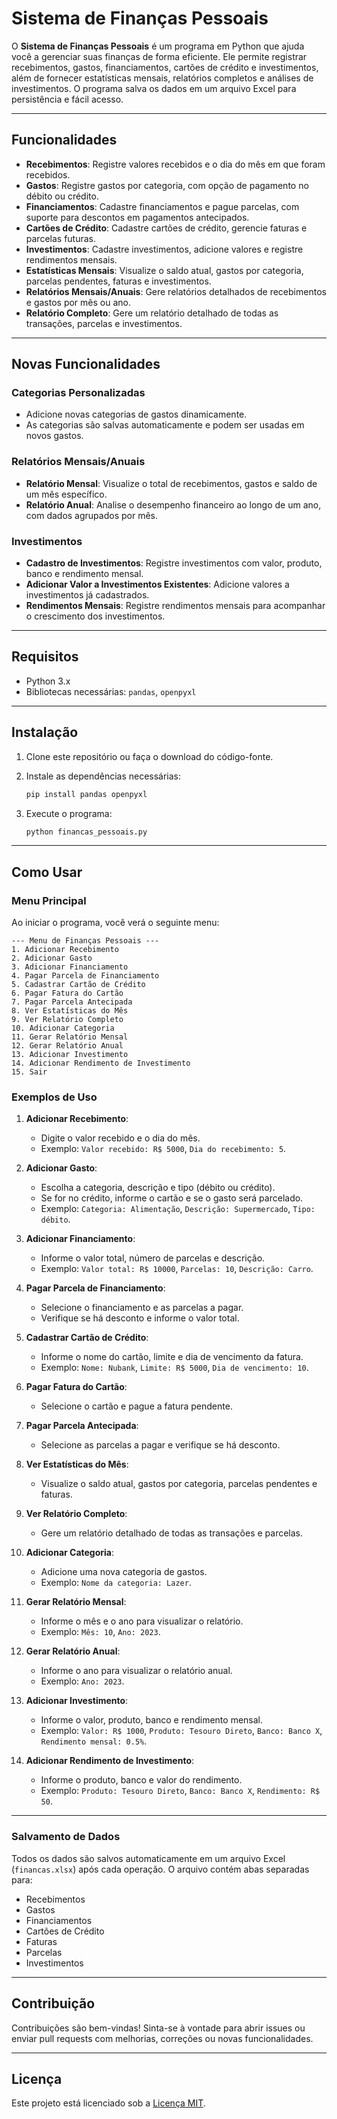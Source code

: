 # Sistema de Finanças Pessoais

O **Sistema de Finanças Pessoais** é um programa em Python que ajuda você a gerenciar suas finanças de forma eficiente. Ele permite registrar recebimentos, gastos, financiamentos, cartões de crédito e investimentos, além de fornecer estatísticas mensais, relatórios completos e análises de investimentos. O programa salva os dados em um arquivo Excel para persistência e fácil acesso.

---

## Funcionalidades

- **Recebimentos**: Registre valores recebidos e o dia do mês em que foram recebidos.
- **Gastos**: Registre gastos por categoria, com opção de pagamento no débito ou crédito.
- **Financiamentos**: Cadastre financiamentos e pague parcelas, com suporte para descontos em pagamentos antecipados.
- **Cartões de Crédito**: Cadastre cartões de crédito, gerencie faturas e parcelas futuras.
- **Investimentos**: Cadastre investimentos, adicione valores e registre rendimentos mensais.
- **Estatísticas Mensais**: Visualize o saldo atual, gastos por categoria, parcelas pendentes, faturas e investimentos.
- **Relatórios Mensais/Anuais**: Gere relatórios detalhados de recebimentos e gastos por mês ou ano.
- **Relatório Completo**: Gere um relatório detalhado de todas as transações, parcelas e investimentos.

---

## Novas Funcionalidades

### Categorias Personalizadas
- Adicione novas categorias de gastos dinamicamente.
- As categorias são salvas automaticamente e podem ser usadas em novos gastos.

### Relatórios Mensais/Anuais
- **Relatório Mensal**: Visualize o total de recebimentos, gastos e saldo de um mês específico.
- **Relatório Anual**: Analise o desempenho financeiro ao longo de um ano, com dados agrupados por mês.

### Investimentos
- **Cadastro de Investimentos**: Registre investimentos com valor, produto, banco e rendimento mensal.
- **Adicionar Valor a Investimentos Existentes**: Adicione valores a investimentos já cadastrados.
- **Rendimentos Mensais**: Registre rendimentos mensais para acompanhar o crescimento dos investimentos.

---

## Requisitos

- Python 3.x
- Bibliotecas necessárias: `pandas`, `openpyxl`

---

## Instalação

1. Clone este repositório ou faça o download do código-fonte.
2. Instale as dependências necessárias:

   ```bash
   pip install pandas openpyxl
   ```

3. Execute o programa:

   ```bash
   python financas_pessoais.py
   ```

---

## Como Usar

### Menu Principal

Ao iniciar o programa, você verá o seguinte menu:

```
--- Menu de Finanças Pessoais ---
1. Adicionar Recebimento
2. Adicionar Gasto
3. Adicionar Financiamento
4. Pagar Parcela de Financiamento
5. Cadastrar Cartão de Crédito
6. Pagar Fatura do Cartão
7. Pagar Parcela Antecipada
8. Ver Estatísticas do Mês
9. Ver Relatório Completo
10. Adicionar Categoria
11. Gerar Relatório Mensal
12. Gerar Relatório Anual
13. Adicionar Investimento
14. Adicionar Rendimento de Investimento
15. Sair
```

### Exemplos de Uso

1. **Adicionar Recebimento**:
   - Digite o valor recebido e o dia do mês.
   - Exemplo: `Valor recebido: R$ 5000`, `Dia do recebimento: 5`.

2. **Adicionar Gasto**:
   - Escolha a categoria, descrição e tipo (débito ou crédito).
   - Se for no crédito, informe o cartão e se o gasto será parcelado.
   - Exemplo: `Categoria: Alimentação`, `Descrição: Supermercado`, `Tipo: débito`.

3. **Adicionar Financiamento**:
   - Informe o valor total, número de parcelas e descrição.
   - Exemplo: `Valor total: R$ 10000`, `Parcelas: 10`, `Descrição: Carro`.

4. **Pagar Parcela de Financiamento**:
   - Selecione o financiamento e as parcelas a pagar.
   - Verifique se há desconto e informe o valor total.

5. **Cadastrar Cartão de Crédito**:
   - Informe o nome do cartão, limite e dia de vencimento da fatura.
   - Exemplo: `Nome: Nubank`, `Limite: R$ 5000`, `Dia de vencimento: 10`.

6. **Pagar Fatura do Cartão**:
   - Selecione o cartão e pague a fatura pendente.

7. **Pagar Parcela Antecipada**:
   - Selecione as parcelas a pagar e verifique se há desconto.

8. **Ver Estatísticas do Mês**:
   - Visualize o saldo atual, gastos por categoria, parcelas pendentes e faturas.

9. **Ver Relatório Completo**:
   - Gere um relatório detalhado de todas as transações e parcelas.

10. **Adicionar Categoria**:
    - Adicione uma nova categoria de gastos.
    - Exemplo: `Nome da categoria: Lazer`.

11. **Gerar Relatório Mensal**:
    - Informe o mês e o ano para visualizar o relatório.
    - Exemplo: `Mês: 10`, `Ano: 2023`.

12. **Gerar Relatório Anual**:
    - Informe o ano para visualizar o relatório anual.
    - Exemplo: `Ano: 2023`.

13. **Adicionar Investimento**:
    - Informe o valor, produto, banco e rendimento mensal.
    - Exemplo: `Valor: R$ 1000`, `Produto: Tesouro Direto`, `Banco: Banco X`, `Rendimento mensal: 0.5%`.

14. **Adicionar Rendimento de Investimento**:
    - Informe o produto, banco e valor do rendimento.
    - Exemplo: `Produto: Tesouro Direto`, `Banco: Banco X`, `Rendimento: R$ 50`.

---

### Salvamento de Dados

Todos os dados são salvos automaticamente em um arquivo Excel (`financas.xlsx`) após cada operação. O arquivo contém abas separadas para:

- Recebimentos
- Gastos
- Financiamentos
- Cartões de Crédito
- Faturas
- Parcelas
- Investimentos

---

## Contribuição

Contribuições são bem-vindas! Sinta-se à vontade para abrir issues ou enviar pull requests com melhorias, correções ou novas funcionalidades.

---

## Licença

Este projeto está licenciado sob a [Licença MIT](LICENSE).
